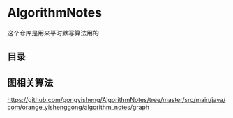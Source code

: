 # AlgorithmNotes

这个仓库是用来平时默写算法用的

## 目录
## 图相关算法 
https://github.com/gongyisheng/AlgorithmNotes/tree/master/src/main/java/com/orange_yishenggong/algorithm_notes/graph
